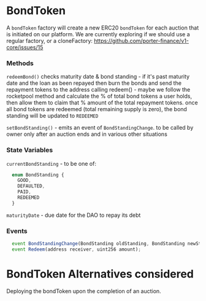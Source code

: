 # BondToken

A `bondToken` factory will create a new ERC20 `bondToken` for each auction that is initiated on our platform. We are currently exploring if we should use a regular factory, or a cloneFactory: https://github.com/porter-finance/v1-core/issues/15

### Methods

`redeemBond()` checks maturity date & bond standing - if it's past maturity date and the loan as been repayed then burn the bonds and send the repayment tokens to the address calling redeem() - maybe we follow the rocketpool method and calculate the % of total bond tokens a user holds, then allow them to claim that % amount of the total repayment tokens. once all bond tokens are redeemed (total remaining supply is zero), the bond standing will be updated to `REDEEMED`

`setBondStanding()` - emits an event of `BondStandingChange`. to be called by owner only after an auction ends and in various other situations

### State Variables

`currentBondStanding` - to be one of:

```js
  enum BondStanding {
    GOOD,
    DEFAULTED,
    PAID,
    REDEEMED
  }
```

`maturityDate` - due date for the DAO to repay its debt

### Events

```js
  event BondStandingChange(BondStanding oldStanding, BondStanding newStanding);
  event Redeem(address receiver, uint256 amount);
```

# BondToken Alternatives considered

Deploying the bondToken upon the completion of an auction.
